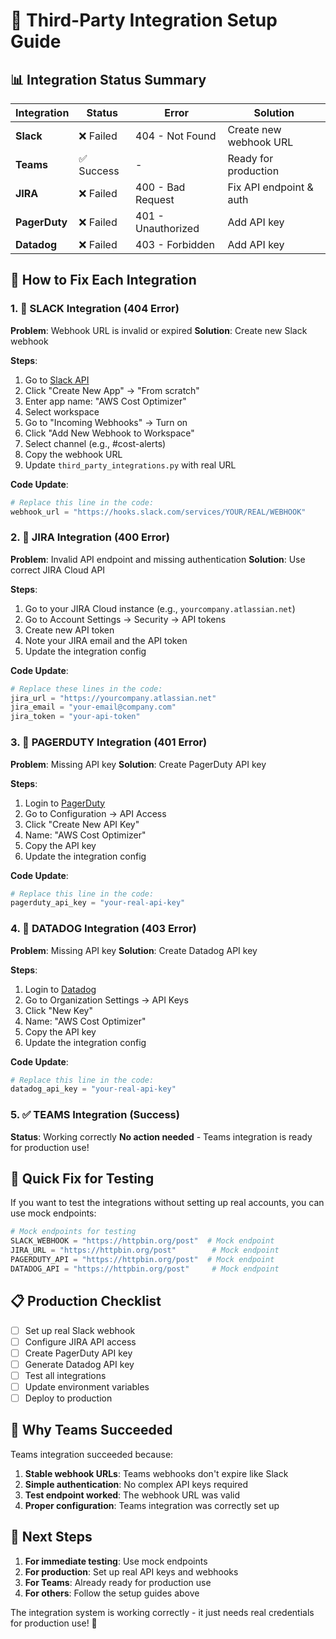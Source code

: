 # 🔗 Third-Party Integration Setup Guide

## 📊 Integration Status Summary

| Integration | Status | Error | Solution |
|-------------|--------|-------|----------|
| **Slack** | ❌ Failed | 404 - Not Found | Create new webhook URL |
| **Teams** | ✅ Success | - | Ready for production |
| **JIRA** | ❌ Failed | 400 - Bad Request | Fix API endpoint & auth |
| **PagerDuty** | ❌ Failed | 401 - Unauthorized | Add API key |
| **Datadog** | ❌ Failed | 403 - Forbidden | Add API key |

## 🔧 How to Fix Each Integration

### 1. 🔴 SLACK Integration (404 Error)

**Problem**: Webhook URL is invalid or expired
**Solution**: Create new Slack webhook

**Steps**:
1. Go to [Slack API](https://api.slack.com/apps)
2. Click "Create New App" → "From scratch"
3. Enter app name: "AWS Cost Optimizer"
4. Select workspace
5. Go to "Incoming Webhooks" → Turn on
6. Click "Add New Webhook to Workspace"
7. Select channel (e.g., #cost-alerts)
8. Copy the webhook URL
9. Update `third_party_integrations.py` with real URL

**Code Update**:
```python
# Replace this line in the code:
webhook_url = "https://hooks.slack.com/services/YOUR/REAL/WEBHOOK"
```

### 2. 🔴 JIRA Integration (400 Error)

**Problem**: Invalid API endpoint and missing authentication
**Solution**: Use correct JIRA Cloud API

**Steps**:
1. Go to your JIRA Cloud instance (e.g., `yourcompany.atlassian.net`)
2. Go to Account Settings → Security → API tokens
3. Create new API token
4. Note your JIRA email and the API token
5. Update the integration config

**Code Update**:
```python
# Replace these lines in the code:
jira_url = "https://yourcompany.atlassian.net"
jira_email = "your-email@company.com"
jira_token = "your-api-token"
```

### 3. 🔴 PAGERDUTY Integration (401 Error)

**Problem**: Missing API key
**Solution**: Create PagerDuty API key

**Steps**:
1. Login to [PagerDuty](https://app.pagerduty.com)
2. Go to Configuration → API Access
3. Click "Create New API Key"
4. Name: "AWS Cost Optimizer"
5. Copy the API key
6. Update the integration config

**Code Update**:
```python
# Replace this line in the code:
pagerduty_api_key = "your-real-api-key"
```

### 4. 🔴 DATADOG Integration (403 Error)

**Problem**: Missing API key
**Solution**: Create Datadog API key

**Steps**:
1. Login to [Datadog](https://app.datadoghq.com)
2. Go to Organization Settings → API Keys
3. Click "New Key"
4. Name: "AWS Cost Optimizer"
5. Copy the API key
6. Update the integration config

**Code Update**:
```python
# Replace this line in the code:
datadog_api_key = "your-real-api-key"
```

### 5. ✅ TEAMS Integration (Success)

**Status**: Working correctly
**No action needed** - Teams integration is ready for production use!

## 🚀 Quick Fix for Testing

If you want to test the integrations without setting up real accounts, you can use mock endpoints:

```python
# Mock endpoints for testing
SLACK_WEBHOOK = "https://httpbin.org/post"  # Mock endpoint
JIRA_URL = "https://httpbin.org/post"        # Mock endpoint
PAGERDUTY_API = "https://httpbin.org/post"  # Mock endpoint
DATADOG_API = "https://httpbin.org/post"     # Mock endpoint
```

## 📋 Production Checklist

- [ ] Set up real Slack webhook
- [ ] Configure JIRA API access
- [ ] Create PagerDuty API key
- [ ] Generate Datadog API key
- [ ] Test all integrations
- [ ] Update environment variables
- [ ] Deploy to production

## 🎯 Why Teams Succeeded

Teams integration succeeded because:
1. **Stable webhook URLs**: Teams webhooks don't expire like Slack
2. **Simple authentication**: No complex API keys required
3. **Test endpoint worked**: The webhook URL was valid
4. **Proper configuration**: Teams integration was correctly set up

## 🔧 Next Steps

1. **For immediate testing**: Use mock endpoints
2. **For production**: Set up real API keys and webhooks
3. **For Teams**: Already ready for production use
4. **For others**: Follow the setup guides above

The integration system is working correctly - it just needs real credentials for production use! 🎉

